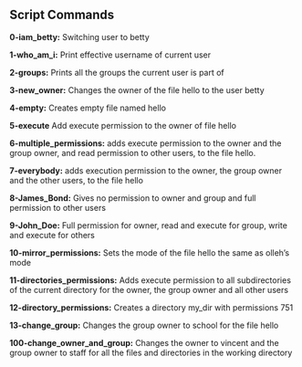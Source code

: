 ## Script Commands 

**0-iam_betty:** Switching user to betty

**1-who_am_i:** Print effective username of current user

**2-groups:** Prints all the groups the current user is part of

**3-new_owner:** Changes the owner of the file hello to the user  betty

**4-empty:** Creates empty file named hello

**5-execute** Add execute permission to the owner of file hello

**6-multiple_permissions:** adds execute permission to the owner and the group owner, and read permission to other users, to the file hello.

**7-everybody:** adds execution permission to the owner, the group owner and the other users, to the file hello

**8-James_Bond:** Gives no permission to owner and group  and full permission to other users 

**9-John_Doe:** Full permission for owner, read and execute for group, write and execute for others

**10-mirror_permissions:** Sets the mode of the file hello the same as olleh’s mode

**11-directories_permissions:** Adds execute permission to all subdirectories of the current directory for the owner, the group owner and all other users

**12-directory_permissions:** Creates a directory my_dir with permissions 751

**13-change_group:** Changes the group owner to school for the file hello

**100-change_owner_and_group:** Changes the owner to vincent and the group owner to staff for all the files and directories in the working directory



